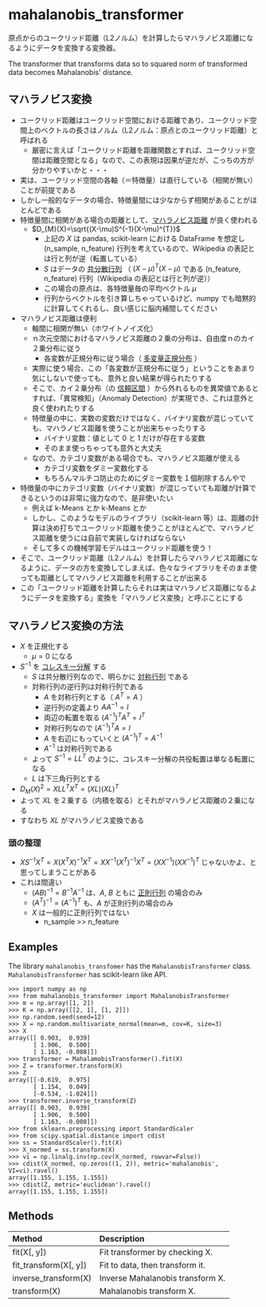 # mahalanobis_transformer

原点からのユークリッド距離（L2ノルム）を計算したらマハラノビス距離になるようにデータを変換する変換器。

The transformer that transforms data so to squared norm of transformed data becomes Mahalanobis' distance.

## マハラノビス変換

* ユークリッド距離はユークリッド空間における距離であり、ユークリッド空間上のベクトルの長さはノルム（L2ノルム：原点とのユークリッド距離）と呼ばれる
    * 厳密に言えば「ユークリッド距離を距離関数とすれば、ユークリッド空間は距離空間となる」なので、この表現は因果が逆だが、こっちの方が分かりやすいかと・・・
* 実は、ユークリッド空間の各軸（＝特徴量）は直行している（相関が無い）ことが前提である
* しかし一般的なデータの場合、特徴量間には少なからず相関があることがほとんどである
* 特徴量間に相関がある場合の距離として、[マハラノビス距離](https://ja.wikipedia.org/wiki/%E3%83%9E%E3%83%8F%E3%83%A9%E3%83%8E%E3%83%93%E3%82%B9%E8%B7%9D%E9%9B%A2) が良く使われる
	* $D_{M}(X)=\sqrt{(X-\mu)S^{-1}(X-\mu)^{T}}$
        * 上記の $X$ は pandas, scikit-learn における DataFrame を想定し (n\_sample, n\_feature) 行列を考えているので、Wikipedia の表記とは行と列が逆（転置している）
        * $S$ はデータの [共分散行列](https://ja.wikipedia.org/wiki/%E5%88%86%E6%95%A3%E5%85%B1%E5%88%86%E6%95%A3%E8%A1%8C%E5%88%97) （ $(X-\mu)^{T}(X-\mu)$ である (n\_feature, n\_feature) 行列（Wikipedia の表記とは行と列が逆））
        * この場合の原点は、各特徴量毎の平均ベクトル $\mu$
        * 行列からベクトルを引き算しちゃっているけど、numpy でも暗黙的に計算してくれるし、良い感じに脳内補間してください
* マハラノビス距離は便利
    * 軸間に相関が無い（ホワイトノイズ化）
    * ｎ次元空間におけるマハラノビス距離の２乗の分布は、自由度ｎのカイ２乗分布に従う
        * 各変数が正規分布に従う場合（ [多変量正規分布](https://ja.wikipedia.org/wiki/%E5%A4%9A%E5%A4%89%E9%87%8F%E6%AD%A3%E8%A6%8F%E5%88%86%E5%B8%83) ）
    * 実際に使う場合、この「各変数が正規分布に従う」ということをあまり気にしないで使っても、意外と良い結果が得られたりする
    * そこで、カイ２乗分布（の [信頼区間](https://ja.wikipedia.org/wiki/%E4%BF%A1%E9%A0%BC%E5%8C%BA%E9%96%93) ）から外れるものを異常値であるとすれば、「異常検知」（Anomaly Detection）が実現でき、これは意外と良く使われたりする
    * 特徴量の中に、実数の変数だけではなく、バイナリ変数が混じっていても、マハラノビス距離を使うことが出来ちゃったりする
        * バイナリ変数：値として 0 と 1 だけが存在する変数
        * そのまま使っちゃっても意外と大丈夫
	* なので、カテゴリ変数がある場合でも、マハラノビス距離が使える
        * カテゴリ変数をダミー変数化する
        * もちろんマルチコ防止のためにダミー変数を１個削除するんやで
* 特徴量の中にカテゴリ変数（バイナリ変数）が混じっていても距離が計算できるというのは非常に強力なので、是非使いたい
    * 例えば k-Means とか k-Means とか
    * しかし、このようなモデルのライブラリ（scikit-learn 等）は、距離の計算は決め打ちでユークリッド距離を使うことがほとんどで、マハラノビス距離を使うには自前で実装しなければならない
    * そして多くの機械学習モデルはユークリッド距離を使う！
* そこで、ユークリッド距離（L2ノルム）を計算したらマハラノビス距離になるように、データの方を変換してしまえば、色々なライブラリをそのまま使っても距離としてマハラノビス距離を利用することが出来る
* この「ユークリッド距離を計算したらそれは実はマハラノビス距離になるようにデータを変換する」変換を「マハラノビス変換」と呼ぶことにする

## マハラノビス変換の方法

* $X$ を正規化する
    * $\mu=0$ になる
* $S^{-1}$ を [コレスキー分解](https://ja.wikipedia.org/wiki/%E3%82%B3%E3%83%AC%E3%82%B9%E3%82%AD%E3%83%BC%E5%88%86%E8%A7%A3) する
    * $S$ は共分散行列なので、明らかに [対称行列](https://ja.wikipedia.org/wiki/%E5%AF%BE%E7%A7%B0%E8%A1%8C%E5%88%97) である
    * 対称行列の逆行列は対称行列である
        * $A$ を対称行列とする（ $A^{T}=A$ ）
        * 逆行列の定義より $AA^{-1}=I$
        * 両辺の転置を取る $(A^{-1})^{T}A^{T}=I^{T}$
        * 対称行列なので $(A^{-1})^{T}A=I$
        * $A$ を右辺にもっていくと $(A^{-1})^{T}=A^{-1}$
        * $A^{-1}$ は対称行列である
    * よって $S^{-1}=LL^{T}$ のように、コレスキー分解の共役転置は単なる転置になる
	* $L$ は下三角行列とする
* $D_{M}(X)^2=XLL^{T}X^{T}=(XL)(XL)^{T}$
* よって $XL$ を２乗する（内積を取る）とそれがマハラノビス距離の２乗になる
* すなわち $XL$ がマハラノビス変換である

### 頭の整理

* $XS^{-1}X^{T}=X(X^{T}X)^{-1}X^{T}=XX^{-1}(X^{T})^{-1}X^{T}=(XX^{-1})(XX^{-1})^{T}$ じゃないかよ、と思ってしまうことがある
* これは間違い
    * $(AB)^{-1}=B^{-1}A^{-1}$ は、$A$, $B$ ともに [正則行列](https://ja.wikipedia.org/wiki/%E6%AD%A3%E5%89%87%E8%A1%8C%E5%88%97) の場合のみ
    * $(A^{T})^{-1}=(A^{-1})^{T}$ も、$A$ が正則行列の場合のみ
    * $X$ は一般的に正則行列ではない
        * n\_sample >> n\_feature

## Examples

The library `mahalanobis_transfomer` has the `MahalanobisTransformer` class.
`MahalanobisTransformer` has scikit-learn like API.

```
>>> import numpy as np
>>> from mahalanobis_transformer import MahalanobisTransformer
>>> m = np.array([1, 2])
>>> K = np.array([[2, 1], [1, 2]])
>>> np.random.seed(seed=12)
>>> X = np.random.multivariate_normal(mean=m, cov=K, size=3)
>>> X
array([[ 0.903,  0.939]
       [ 1.906,  0.500]
       [ 1.163, -0.008]])
>>> transformer = MahalamobisTransformer().fit(X)
>>> Z = transformer.transform(X)
>>> Z
array([[-0.619,  0.975]
       [ 1.154,  0.049]
       [-0.534, -1.024]])
>>> transformer.inverse_transform(Z)
array([[ 0.903,  0.939]
       [ 1.906,  0.500]
       [ 1.163, -0.008]])
>>> from sklearn.preprocessing import StandardScaler
>>> from scipy.spatial.distance import cdist
>>> ss = StandardScaler().fit(X)
>>> X_normed = ss.transform(X)
>>> vi = np.linalg.inv(np.cov(X_normed, rowvar=False))
>>> cdist(X_normed, np.zeros((1, 2)), metric='mahalanobis', VI=vi).ravel()
array([1.155, 1.155, 1.155])
>>> cdist(Z, metric='euclidean').ravel()
array([1.155, 1.155, 1.155])
```

## Methods

| Method | Description |
| :--- | :--- |
| fit(X[, y]) | Fit transformer by checking X. |
| fit_transform(X[, y]) | Fit to data, then transform it. |
| inverse_transform(X) | Inverse Mahalanobis transform X. |
| transform(X) | Mahalanobis transform X. |
